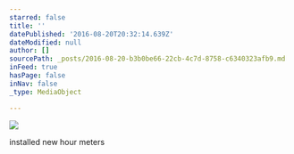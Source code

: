 ```yaml
---
starred: false
title: ''
datePublished: '2016-08-20T20:32:14.639Z'
dateModified: null
author: []
sourcePath: _posts/2016-08-20-b3b0be66-22cb-4c7d-8758-c6340323afb9.md
inFeed: true
hasPage: false
inNav: false
_type: MediaObject

---
```

![](https://the-grid-user-content.s3-us-west-2.amazonaws.com/dcaedeb1-7db6-49f0-ae09-5bcf3e59b6d8.jpg)

installed new hour meters